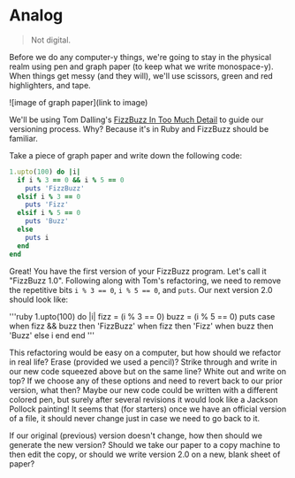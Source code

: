 # Analog

> Not digital.

Before we do any computer-y things, we're going to stay in the physical realm using pen and graph paper (to keep what we write monospace-y). When things get messy (and they will), we'll use scissors, green and red highlighters, and tape.

![image of graph paper](link to image)

We'll be using Tom Dalling's [FizzBuzz In Too Much Detail](https://www.tomdalling.com/blog/software-design/fizzbuzz-in-too-much-detail/) to guide our versioning process. Why? Because it's in Ruby and FizzBuzz should be familiar.

Take a piece of graph paper and write down the following code:

```ruby
1.upto(100) do |i| 
  if i % 3 == 0 && i % 5 == 0
    puts 'FizzBuzz'
  elsif i % 3 == 0 
    puts 'Fizz'
  elsif i % 5 == 0 
    puts 'Buzz'
  else
    puts i
  end
end
```

Great! You have the first version of your FizzBuzz program. Let's call it "FizzBuzz 1.0". Following along with Tom's refactoring, we need to remove the repetitive bits `i % 3 == 0`, `i % 5 == 0`, and `puts`. Our next version 2.0 should look like:

'''ruby
1.upto(100) do |i| 
  fizz = (i % 3 == 0)
  buzz = (i % 5 == 0)
  puts case
       when fizz && buzz then 'FizzBuzz'
       when fizz then 'Fizz'
       when buzz then 'Buzz'
       else i
       end
end
'''

This refactoring would be easy on a computer, but how should we refactor in real life? Erase (provided we used a pencil)? Strike through and write in our new code squeezed above but on the same line? White out and write on top? If we choose any of these options and need to revert back to our prior version, what then? Maybe our new code could be written with a different colored pen, but surely after several revisions it would look like a Jackson Pollock painting! It seems that (for starters) once we have an official version of a file, it should never change just in case we need to go back to it.

If our original (previous) version doesn't change, how then should we generate the new version? Should we take our paper to a copy machine to then edit the copy, or should we write version 2.0 on a new, blank sheet of paper?
